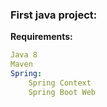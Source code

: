 ### First java project:

**Requirements:**

```yml
Java 8
Maven
Spring:
    Spring Context
    Spring Boot Web
```